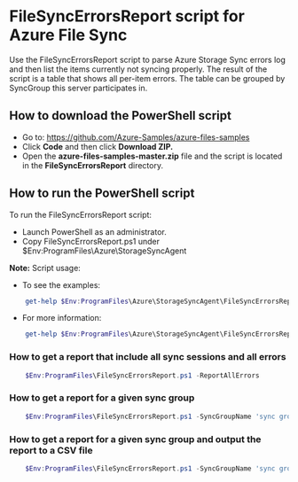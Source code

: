 # FileSyncErrorsReport script for Azure File Sync

Use the FileSyncErrorsReport script to parse Azure Storage Sync errors log and then list the items currently not syncing properly. The result of the script is a table that shows all per-item errors. The table can be grouped by SyncGroup this server participates in.

## How to download the PowerShell script

- Go to: https://github.com/Azure-Samples/azure-files-samples
- Click **Code** and then click **Download ZIP.**
- Open the **azure-files-samples-master.zip** file and the script is located in the **FileSyncErrorsReport** directory.

## How to run the PowerShell script

To run the FileSyncErrorsReport script:
- Launch PowerShell as an administrator.
- Copy FileSyncErrorsReport.ps1 under $Env:ProgramFiles\Azure\StorageSyncAgent

**Note:** Script usage:
- To see the examples:
```powershell
    get-help $Env:ProgramFiles\Azure\StorageSyncAgent\FileSyncErrorsReport.ps1 -example
```
- For more information:
```powershell
    get-help $Env:ProgramFiles\Azure\StorageSyncAgent\FileSyncErrorsReport.ps1 -detailed
```

### How to get a report that include all sync sessions and all errors
```powershell
    $Env:ProgramFiles\FileSyncErrorsReport.ps1 -ReportAllErrors
```
### How to get a report for a given sync group
```powershell
    $Env:ProgramFiles\FileSyncErrorsReport.ps1 -SyncGroupName 'sync group name'
```

### How to get a report for a given sync group and output the report to a CSV file
```powershell
    $Env:ProgramFiles\FileSyncErrorsReport.ps1 -SyncGroupName 'sync group name'  -CsvPath 'output_path.CSV'
```
